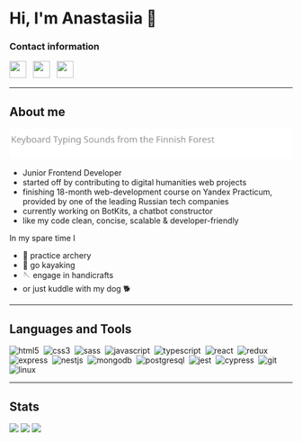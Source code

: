 # Hi, I'm Anastasiia :fox_face:
### Contact information 

<a href="https://t.me/fat_polar_fox"><img height="30" width="30" src="https://cdn.simpleicons.org/telegram" /></a> &nbsp;
<a href="mailto:lisitsinan@gmail.com"><img height="30" width="30" src="https://cdn.simpleicons.org/maildotru" /></a> &nbsp;
<a href="https://www.linkedin.com/in/anastasiia-lisitsyna/"><img height="30" width="30" src="https://cdn.simpleicons.org/linkedin" /></a>&nbsp;
___
## About me
<img alt="Keyboard Typing Sounds from the Finnish Forest" src="./src/subheader.svg" />

- Junior Frontend Developer
- started off by contributing to digital humanities web projects
- finishing 18-month web-development course on Yandex Practicum, provided by one of the leading Russian tech companies
- currently working on BotKits, a chatbot constructor
- like my code clean, concise, scalable & developer-friendly
  
In my spare time I
- :bow_and_arrow: practice archery
- :rowboat: go kayaking 
- :sewing_needle: engage in handicrafts
- or just kuddle with my dog :dog2:
___

## Languages and Tools

<div>
  <img height="30" width="30" src="https://cdn.simpleicons.org/html5" alt="html5" />&nbsp;
  <img height="30" width="30" src="https://cdn.simpleicons.org/css3" alt="css3" />&nbsp;
  <img height="30" width="30" src="https://cdn.simpleicons.org/sass" alt="sass" />&nbsp;
  <img height="30" width="30" src="https://cdn.simpleicons.org/javascript" alt="javascript" />&nbsp;
  <img height="30" width="30" src="https://cdn.simpleicons.org/typescript" alt="typescript" />&nbsp;
  <img height="30" width="30" src="https://cdn.simpleicons.org/react" alt="react" />&nbsp;
  <img height="30" width="30" src="https://cdn.simpleicons.org/redux" alt="redux" />&nbsp;
  <img height="30" width="30" src="https://cdn.simpleicons.org/express" alt="express" />&nbsp;
  <img height="30" width="30" src="https://cdn.simpleicons.org/nestjs" alt="nestjs" />&nbsp;
  <img height="30" width="30" src="https://cdn.simpleicons.org/mongodb" alt="mongodb" />&nbsp;
  <img height="30" width="30" src="https://cdn.simpleicons.org/postgresql" alt="postgresql" />&nbsp;
  <img height="30" width="30" src="https://cdn.simpleicons.org/jest" alt="jest" />&nbsp;
  <img height="30" width="30" src="https://cdn.simpleicons.org/cypress" alt="cypress" />&nbsp;
  <img height="30" width="30" src="https://cdn.simpleicons.org/git" alt="git" />&nbsp;
  <img height="30" width="30" src="https://cdn.simpleicons.org/linux" alt="linux" />&nbsp;
</div>

-----

## Stats
![](http://github-profile-summary-cards.vercel.app/api/cards/most-commit-language?username=ananastii&theme=transparent)
![](http://github-profile-summary-cards.vercel.app/api/cards/stats?username=ananastii&theme=transparent)
![](http://github-profile-summary-cards.vercel.app/api/cards/profile-details?username=ananastii&theme=transparent)

<!--
|![GitHub stats](https://github-readme-stats.vercel.app/api?username=ananastii&show_icons=true&theme=transparent&hide_border=true)|![GitHub Langs](https://github-readme-stats.vercel.app/api/top-langs/?username=ananastii&layout=compact&theme=transparent&hide_border=true&hide=jupyter%20notebook)|
| ------------- | ------------- |
-->
